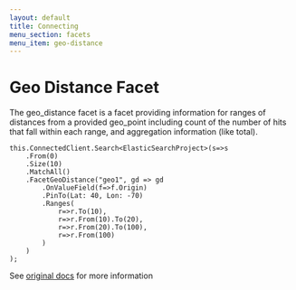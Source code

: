 ```yaml
---
layout: default
title: Connecting
menu_section: facets
menu_item: geo-distance
---
```



# Geo Distance Facet

The geo_distance facet is a facet providing information for ranges of distances from a provided geo_point including count of the number of hits that fall within each range, and aggregation information (like total).

	this.ConnectedClient.Search<ElasticSearchProject>(s=>s
		.From(0)
		.Size(10)
		.MatchAll()
		.FacetGeoDistance("geo1", gd => gd
			.OnValueField(f=>f.Origin)
			.PinTo(Lat: 40, Lon: -70)
			.Ranges(
				r=>r.To(10),
				r=>r.From(10).To(20),
				r=>r.From(20).To(100),
				r=>r.From(100)
			)
		)
	);

See [original docs](http://www.elasticsearch.org/guide/reference/api/search/facets/geo-distance-facet.html) for more information


